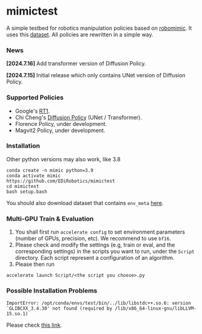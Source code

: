 # mimictest
A simple testbed for robotics manipulation policies based on [robomimic](https://robomimic.github.io/). It uses this [dataset](https://diffusion-policy.cs.columbia.edu/data/training/). All policies are rewritten in a simple way.

### News
**[2024.7.16]** Add transformer version of Diffusion Policy.

**[2024.7.15]** Initial release which only contains UNet version of Diffusion Policy.

### Supported Policies
- Google's [RT1](https://github.com/google-research/robotics_transformer).
- Chi Cheng's [Diffusion Policy](https://github.com/real-stanford/diffusion_policy) (UNet / Transformer).
- Florence Policy, under development.
- Magvit2 Policy, under development.

### Installation

[](https://github.com/StarCycle/ParallelRobomimic#installation)

Other python versions may also work, like 3.8

```
conda create -n mimic python=3.9
conda activate mimic
https://github.com/EDiRobotics/mimictest
cd mimictest
bash setup.bash
```

You should also download dataset that contains `env_meta` [here](https://diffusion-policy.cs.columbia.edu/data/training/).

### Multi-GPU Train & Evaluation
1. You shall first run `accelerate config` to set environment parameters (number of GPUs, precision, etc). We recommend to use `bf16`.
2. Please check and modify the settings (e.g, train or eval, and the corresponding settings) in the scripts you want to run, under the `Script` directory. Each script represent a configuration of an algorithm.
3. Please then run
```
accelerate launch Script/<the script you choose>.py
```

### Possible Installation Problems

[](https://github.com/StarCycle/ParallelRobomimic#possible-problems)

```
ImportError: /opt/conda/envs/test/bin/../lib/libstdc++.so.6: version `GLIBCXX_3.4.30' not found (required by /lib/x86_64-linux-gnu/libLLVM-15.so.1)

```

Please check [this link](https://stackoverflow.com/questions/72540359/glibcxx-3-4-30-not-found-for-librosa-in-conda-virtual-environment-after-tryin).
